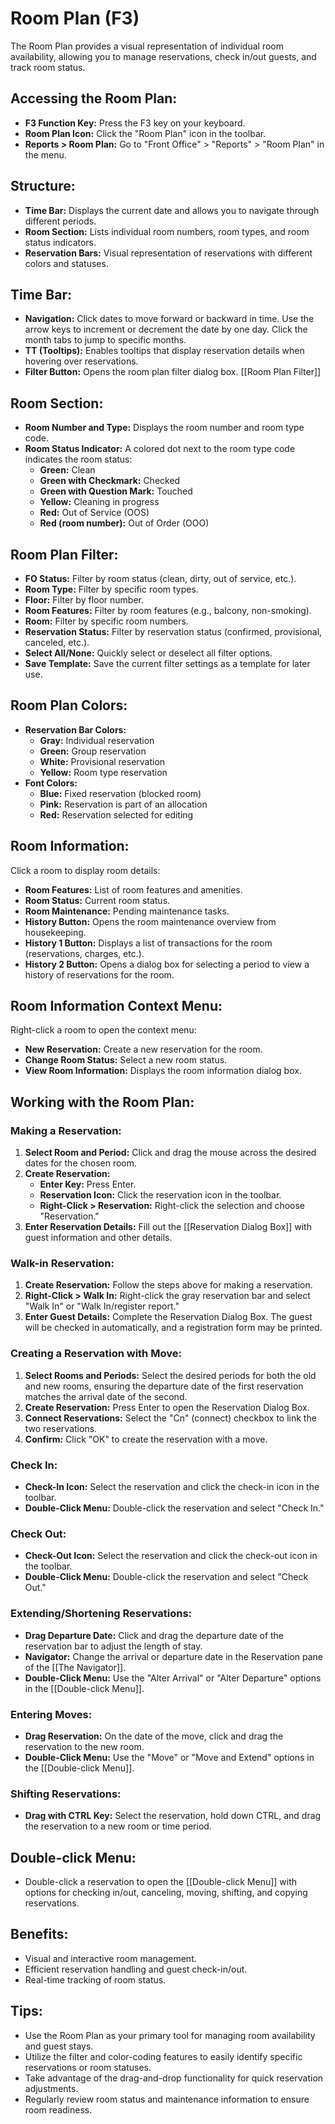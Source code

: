 # Room Plan (F3)

The Room Plan provides a visual representation of individual room availability, allowing you to manage reservations, check in/out guests, and track room status.

## Accessing the Room Plan:

* **F3 Function Key:** Press the F3 key on your keyboard. 
* **Room Plan Icon:**  Click the "Room Plan" icon  in the toolbar.
* **Reports > Room Plan:** Go to "Front Office" > "Reports" > "Room Plan" in the menu. 

## Structure:

* **Time Bar:**  Displays the current date and allows you to navigate through different periods. 
* **Room Section:**  Lists individual room numbers, room types, and room status indicators. 
* **Reservation Bars:**  Visual representation of reservations with different colors and statuses. 

## Time Bar:

* **Navigation:**  Click dates to move forward or backward in time. Use the arrow keys to increment or decrement the date by one day. Click the month tabs to jump to specific months.
* **TT (Tooltips):** Enables tooltips that display reservation details when hovering over reservations. 
* **Filter Button:**  Opens the room plan filter dialog box. [[Room Plan Filter]]

## Room Section:

* **Room Number and Type:** Displays the room number and room type code.
* **Room Status Indicator:** A colored dot next to the room type code indicates the room status:
    * **Green:** Clean
    * **Green with Checkmark:** Checked
    * **Green with Question Mark:**  Touched
    * **Yellow:** Cleaning in progress
    * **Red:** Out of Service (OOS)
    * **Red (room number):** Out of Order (OOO)

## Room Plan Filter:

* **FO Status:**  Filter by room status (clean, dirty, out of service, etc.). 
* **Room Type:** Filter by specific room types. 
* **Floor:**  Filter by floor number.
* **Room Features:** Filter by room features (e.g., balcony, non-smoking). 
* **Room:** Filter by specific room numbers.
* **Reservation Status:**  Filter by reservation status (confirmed, provisional, canceled, etc.).
* **Select All/None:**  Quickly select or deselect all filter options. 
* **Save Template:**  Save the current filter settings as a template for later use.

## Room Plan Colors:

* **Reservation Bar Colors:**
    * **Gray:** Individual reservation
    * **Green:**  Group reservation
    * **White:**  Provisional reservation
    * **Yellow:**  Room type reservation
* **Font Colors:**
    * **Blue:**  Fixed reservation (blocked room) 
    * **Pink:** Reservation is part of an allocation 
    * **Red:**  Reservation selected for editing

## Room Information:

Click a room to display room details:

* **Room Features:** List of room features and amenities.
* **Room Status:**  Current room status.
* **Room Maintenance:**  Pending maintenance tasks.
* **History Button:**  Opens the room maintenance overview from housekeeping.
* **History 1 Button:** Displays a list of transactions for the room (reservations, charges, etc.).
* **History 2 Button:** Opens a dialog box for selecting a period to view a history of reservations for the room.

## Room Information Context Menu:

Right-click a room to open the context menu:

* **New Reservation:**  Create a new reservation for the room. 
* **Change Room Status:** Select a new room status. 
* **View Room Information:**  Displays the room information dialog box.

## Working with the Room Plan:

### Making a Reservation:

1. **Select Room and Period:** Click and drag the mouse across the desired dates for the chosen room.
2. **Create Reservation:**
    * **Enter Key:** Press Enter.
    * **Reservation Icon:** Click the reservation icon in the toolbar.
    * **Right-Click > Reservation:** Right-click the selection and choose "Reservation."
3. **Enter Reservation Details:** Fill out the [[Reservation Dialog Box]] with guest information and other details.

### Walk-in Reservation:

1. **Create Reservation:**  Follow the steps above for making a reservation.
2. **Right-Click > Walk In:**  Right-click the gray reservation bar and select "Walk In" or "Walk In/register report."
3. **Enter Guest Details:**  Complete the Reservation Dialog Box. The guest will be checked in automatically, and a registration form may be printed.

### Creating a Reservation with Move:

1. **Select Rooms and Periods:**  Select the desired periods for both the old and new rooms, ensuring the departure date of the first reservation matches the arrival date of the second.
2. **Create Reservation:** Press Enter to open the Reservation Dialog Box. 
3. **Connect Reservations:** Select the "Cn" (connect) checkbox to link the two reservations.
4. **Confirm:** Click "OK" to create the reservation with a move.

### Check In:

* **Check-In Icon:** Select the reservation and click the check-in icon  in the toolbar.
* **Double-Click Menu:**  Double-click the reservation and select "Check In."

### Check Out:

* **Check-Out Icon:** Select the reservation and click the check-out icon  in the toolbar.
* **Double-Click Menu:** Double-click the reservation and select "Check Out."

### Extending/Shortening Reservations:

* **Drag Departure Date:** Click and drag the departure date of the reservation bar to adjust the length of stay.
* **Navigator:** Change the arrival or departure date in the Reservation pane of the [[The Navigator]].
* **Double-Click Menu:**  Use the "Alter Arrival" or "Alter Departure" options in the [[Double-click Menu]].

### Entering Moves:

* **Drag Reservation:** On the date of the move, click and drag the reservation to the new room.
* **Double-Click Menu:** Use the "Move" or "Move and Extend" options in the [[Double-click Menu]].

### Shifting Reservations:

* **Drag with CTRL Key:** Select the reservation, hold down CTRL, and drag the reservation to a new room or time period.

## Double-click Menu:

* Double-click a reservation to open the [[Double-click Menu]] with options for checking in/out, canceling, moving, shifting, and copying reservations. 

## Benefits:

* Visual and interactive room management. 
* Efficient reservation handling and guest check-in/out. 
* Real-time tracking of room status.

## Tips:

* Use the Room Plan as your primary tool for managing room availability and guest stays.
* Utilize the filter and color-coding features to easily identify specific reservations or room statuses. 
* Take advantage of the drag-and-drop functionality for quick reservation adjustments.
* Regularly review room status and maintenance information to ensure room readiness. 